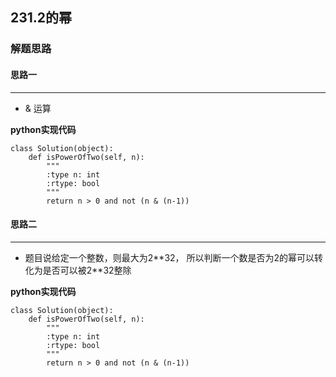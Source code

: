 ## 231.2的幂
### 解题思路
#### 思路一
****
- & 运算

**python实现代码**
```
class Solution(object):
    def isPowerOfTwo(self, n):
        """
        :type n: int
        :rtype: bool
        """
        return n > 0 and not (n & (n-1))

```

#### 思路二
****
- 题目说给定一个整数，则最大为2\**32， 所以判断一个数是否为2的幂可以转化为是否可以被2\**32整除 

**python实现代码**
```
class Solution(object):
    def isPowerOfTwo(self, n):
        """
        :type n: int
        :rtype: bool
        """
        return n > 0 and not (n & (n-1))

```
